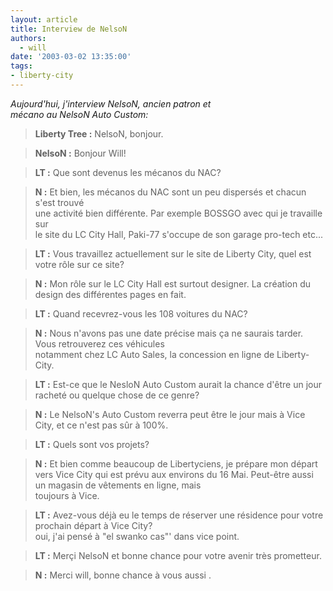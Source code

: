 ```yaml
---
layout: article
title: Interview de NelsoN
authors:
  - will
date: '2003-03-02 13:35:00'
tags:
- liberty-city
---
```


_Aujourd'hui, j'interview NelsoN, ancien patron et  
mécano au NelsoN Auto Custom:_

> **Liberty Tree :** NelsoN, bonjour.

> **NelsoN :** Bonjour Will!

> **LT :** Que sont devenus les mécanos du NAC?

> **N :** Et bien, les mécanos du NAC sont un peu dispersés et chacun s'est trouvé  
> une activité bien différente. Par exemple BOSSGO avec qui je travaille sur  
> le site du LC City Hall, Paki-77 s'occupe de son garage pro-tech etc...

> **LT :** Vous travaillez actuellement sur le site de Liberty City, quel est votre rôle sur ce site?

> **N :** Mon rôle sur le LC City Hall est surtout designer. La création du design des différentes pages en fait.

> **LT :** Quand recevrez-vous les 108 voitures du NAC?

> **N :** Nous n'avons pas une date précise mais ça ne saurais tarder. Vous retrouverez ces véhicules  
> notamment chez LC Auto Sales, la concession en ligne de Liberty-City.

> **LT :** Est-ce que le NesloN Auto Custom aurait la chance d'être un jour racheté ou quelque chose de ce genre?

> **N :** Le NelsoN's Auto Custom reverra peut être le jour mais à Vice City, et ce n'est pas sûr à 100%.

> **LT :** Quels sont vos projets?

> **N :** Et bien comme beaucoup de Libertyciens, je prépare mon départ vers Vice City qui est prévu aux environs du 16 Mai. Peut-être aussi un magasin de vêtements en ligne, mais  
> toujours à Vice.

> **LT :** Avez-vous déjà eu le temps de réserver une résidence pour votre prochain départ à Vice City?  
> oui, j'ai pensé à "el swanko cas"' dans vice point.

> **LT :** Merçi NelsoN et bonne chance pour votre avenir très prometteur.

> **N :** Merci will, bonne chance à vous aussi .